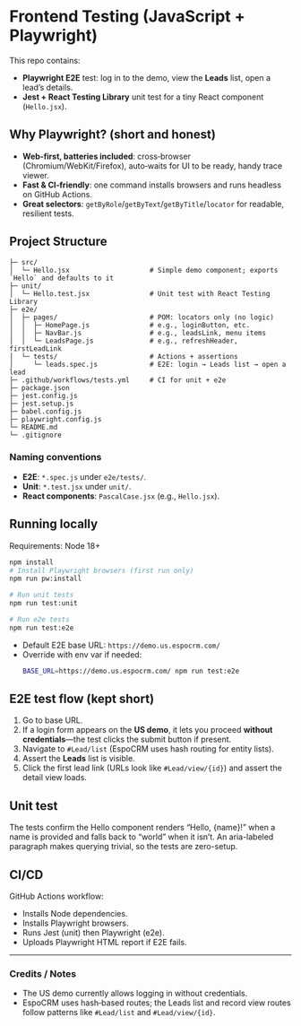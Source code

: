
# Frontend Testing (JavaScript + Playwright)

This repo contains:
- **Playwright E2E** test: log in to the demo, view the **Leads** list, open a lead’s details.
- **Jest + React Testing Library** unit test for a tiny React component (`Hello.jsx`).

## Why Playwright? (short and honest)
- **Web‑first, batteries included**: cross‑browser (Chromium/WebKit/Firefox), auto‑waits for UI to be ready, handy trace viewer.
- **Fast & CI‑friendly**: one command installs browsers and runs headless on GitHub Actions.
- **Great selectors**: `getByRole`/`getByText`/`getByTitle`/`locator` for readable, resilient tests.

## Project Structure

```
├─ src/
│  └─ Hello.jsx                    # Simple demo component; exports `Hello` and defaults to it
├─ unit/
│  └─ Hello.test.jsx               # Unit test with React Testing Library
├─ e2e/
│  ├─ pages/                       # POM: locators only (no logic)
│  │  ├─ HomePage.js               # e.g., loginButton, etc.
│  │  ├─ NavBar.js                 # e.g., leadsLink, menu items
│  │  └─ LeadsPage.js              # e.g., refreshHeader, firstLeadLink
│  └─ tests/                       # Actions + assertions
│     └─ leads.spec.js             # E2E: login → Leads list → open a lead
├─ .github/workflows/tests.yml     # CI for unit + e2e
├─ package.json
├─ jest.config.js
├─ jest.setup.js
├─ babel.config.js
├─ playwright.config.js
└─ README.md
└─ .gitignore
```

### Naming conventions
- **E2E**: `*.spec.js` under `e2e/tests/`.
- **Unit**: `*.test.jsx` under `unit/`.
- **React components**: `PascalCase.jsx` (e.g., `Hello.jsx`).

## Running locally

Requirements: Node 18+

```bash
npm install
# Install Playwright browsers (first run only)
npm run pw:install

# Run unit tests
npm run test:unit

# Run e2e tests
npm run test:e2e
```

- Default E2E base URL: `https://demo.us.espocrm.com/`
- Override with env var if needed:
  ```bash
  BASE_URL=https://demo.us.espocrm.com/ npm run test:e2e
  ```

## E2E test flow (kept short)
1. Go to base URL.
2. If a login form appears on the **US demo**, it lets you proceed **without credentials**—the test clicks the submit button if present.
3. Navigate to `#Lead/list` (EspoCRM uses hash routing for entity lists).
4. Assert the **Leads** list is visible.
5. Click the first lead link (URLs look like `#Lead/view/{id}`) and assert the detail view loads.


## Unit test
The tests confirm the Hello component renders “Hello, {name}!” when a name is provided and falls back to “world” when it isn’t. An aria-labeled paragraph makes querying trivial, so the tests are zero-setup.

## CI/CD
GitHub Actions workflow:
- Installs Node dependencies.
- Installs Playwright browsers.
- Runs Jest (unit) then Playwright (e2e).
- Uploads Playwright HTML report if E2E fails.

---

### Credits / Notes
- The US demo currently allows logging in without credentials.
- EspoCRM uses hash‑based routes; the Leads list and record view routes follow patterns like `#Lead/list` and `#Lead/view/{id}`.

